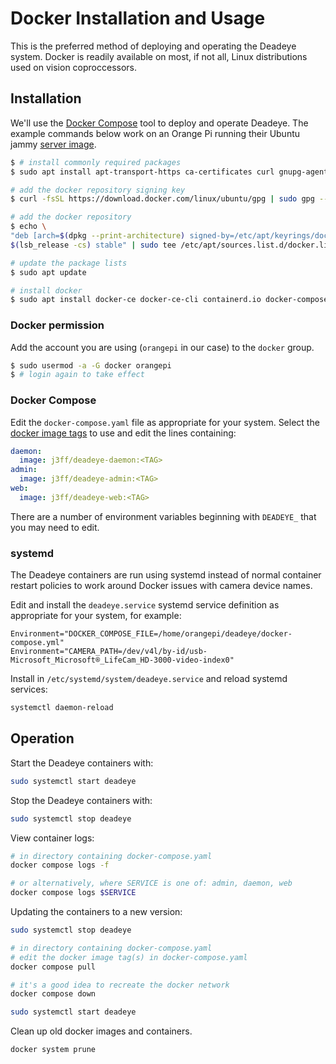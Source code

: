 # Docker Installation and Usage

This is the preferred method of deploying and operating the Deadeye system.
Docker is readily available on most, if not all, Linux distributions used on
vision coproccessors.

## Installation

We'll use the [Docker Compose](https://docs.docker.com/compose/) tool to deploy
and operate Deadeye. The example commands below work on an Orange Pi running
their Ubuntu jammy [server image](http://www.orangepi.org/html/hardWare/computerAndMicrocontrollers/service-and-support/Orange-pi-5.html).

```sh
$ # install commonly required packages
$ sudo apt install apt-transport-https ca-certificates curl gnupg-agent software-properties-common

# add the docker repository signing key
$ curl -fsSL https://download.docker.com/linux/ubuntu/gpg | sudo gpg --dearmor -o /etc/apt/keyrings/docker.gpg

# add the docker repository
$ echo \
"deb [arch=$(dpkg --print-architecture) signed-by=/etc/apt/keyrings/docker.gpg] https://download.docker.com/linux/ubuntu \
$(lsb_release -cs) stable" | sudo tee /etc/apt/sources.list.d/docker.list > /dev/null

# update the package lists
$ sudo apt update

# install docker
$ sudo apt install docker-ce docker-ce-cli containerd.io docker-compose-plugin
```

### Docker permission

Add the account you are using (`orangepi` in our case) to the `docker` group.

```sh
$ sudo usermod -a -G docker orangepi
$ # login again to take effect
```

### Docker Compose

Edit the `docker-compose.yaml` file as appropriate for your system. Select the
[docker image tags](https://hub.docker.com/search?q=j3ff/deadeye) to use and
edit the lines containing:

```yaml
daemon:
  image: j3ff/deadeye-daemon:<TAG>
admin:
  image: j3ff/deadeye-admin:<TAG>
web:
  image: j3ff/deadeye-web:<TAG>
```

There are a number of environment variables beginning with `DEADEYE_` that you
may need to edit.

### systemd

The Deadeye containers are run using systemd instead of normal container restart
policies to work around Docker issues with camera device names.

Edit and install the `deadeye.service` systemd service definition as appropriate
for your system, for example:

```
Environment="DOCKER_COMPOSE_FILE=/home/orangepi/deadeye/docker-compose.yml"
Environment="CAMERA_PATH=/dev/v4l/by-id/usb-Microsoft_Microsoft®_LifeCam_HD-3000-video-index0"
```

Install in `/etc/systemd/system/deadeye.service` and reload systemd services:

```sh
systemctl daemon-reload
```

## Operation

Start the Deadeye containers with:

```sh
sudo systemctl start deadeye
```

Stop the Deadeye containers with:

```sh
sudo systemctl stop deadeye
```

View container logs:

```sh
# in directory containing docker-compose.yaml
docker compose logs -f

# or alternatively, where SERVICE is one of: admin, daemon, web
docker compose logs $SERVICE
```

Updating the containers to a new version:

```sh
sudo systemctl stop deadeye

# in directory containing docker-compose.yaml
# edit the docker image tag(s) in docker-compose.yaml
docker compose pull

# it's a good idea to recreate the docker network
docker compose down

sudo systemctl start deadeye
```

Clean up old docker images and containers.

```sh
docker system prune
```
